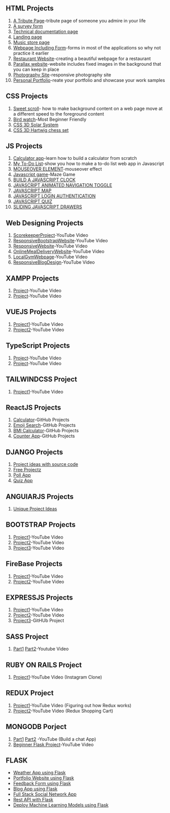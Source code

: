 ## HTML Projects

1. [A Tribute Page](https://www.codeseek.co/preview/womJzx)-tribute page of someone you admire in your life
2. [A survey form](https://gist.github.com/loicpw/79acbed5e1451585347e5cd40920d02e)
3. [Technical documentation page](https://codepen.io/joelredick/pen/EWvNwr)
4. [Landing page](https://blog.hubspot.com/website/create-html-landing-page)
5. [Music store page](https://code-projects.org/online-music-gallery-using-html-css/)
6. [Webpage Including Form](https://codepen.io/gregg50/pen/QWwOVKV)-forms in most of the applications so why not practice it earlier
7. [Restaurant Website](https://jolly-kalam-23776e.netlify.app/restaurantwebsite/)-creating a beautiful webpage for a restaurant
8. [Parallax website](https://jolly-kalam-23776e.netlify.app/parallaxsite/)-website includes fixed images in the background that you can keep in place
9. [Photography Site](https://jolly-kalam-23776e.netlify.app/photographysite/#images)-responsive photography site
10. [Personal Portfolio](https://codepen.io/freeCodeCamp/full/zNBOYG)-reate your portfolio and showcase your work samples


## CSS Projects

1. [Sweet scroll](https://projects.raspberrypi.org/en/projects/sweet-scroll)- how to make background content on a web page move at a different speed to the foreground content
2. [Bird watch](https://projects.raspberrypi.org/en/projects/cd-sebento-htmlcss-1)-Most Beginner Friendly
3. [CSS 3D Solar System](https://codepen.io/juliangarnier/pen/idhuG)
4. [CSS 3D Hartwig chess set ](https://codepen.io/juliangarnier/pen/BsIih)


## JS Projects

1. [Calculator app](https://www.freecodecamp.org/news/how-to-build-an-html-calculator-app-from-scratch-using-javascript-4454b8714b98/)-learn how to build a calculator from scratch
2. [My To-Do List](https://projects.raspberrypi.org/en/projects/cd-intermediate-javascript-sushi)-show you how to make a to-do list web app in Javascript
3. [MOUSEOVER ELEMENT](https://codepen.io/b4rb4tron/pen/wjyXNJ)-mouseover effect
4. [Javascript game](https://codepen.io/TheCodeDepository/pen/jKBaoN?page=8)-Maze Game
5. [BUILD A JAVASCRIPT CLOCK](https://www.youtube.com/watch?v=Ki0XXrlKlHY)
6. [JAVASCRIPT ANIMATED NAVIGATION TOGGLE](https://codepen.io/neutraltone/pen/vGaOje)
7. [JAVASCRIPT MAP](https://codepen.io/aomyers/pen/LWOwpR)
8. [JAVASCRIPT LOGIN AUTHENTICATION](https://codepen.io/MikeTran/pen/zGLKwj?page=2)
9. [JAVASCRIPT QUIZ](https://www.sitepoint.com/simple-javascript-quiz/)
10. [SLIDING JAVASCRIPT DRAWERS](https://github.com/oncebot/pushbar.js)

## Web Designing Projects

1. [ScorekeeperProject](https://youtu.be/GLk7-imcjiI)-YouTube Video
2. [ResponsiveBootstrapWebsite](https://youtu.be/9cKsq14Kfsw)-YouTube Video
3. [ResponsiveWebsite](https://youtu.be/k8ioDxSEjZU)-YouTube Video
4. [OnlineMealDeliveryWebsite](https://youtu.be/8KVrdL0VcAk)-YouTube Video
5. [LocalGymWebpage](https://youtu.be/Sj5NX_br5WY)-YouTube Video
6. [ResponsiveBlogDesign](https://youtu.be/9FD2ugeS4OU)-YouTube Video


## XAMPP Projects

1. [Project](https://www.youtube.com/watch?v=1SnPKhCdlsU&t=7100s)-YouTube Video
2. [Project](https://www.youtube.com/watch?v=fV8ointgMeQ)-YouTube Video


## VUEJS Projects

1. [Project1](https://www.youtube.com/watch?v=m1_ih43p24s)-YouTube Video 
2. [Project2](https://www.youtube.com/watch?v=JLc-hWsPTUY)-YouTube Video 


## TypeScript Projects

1. [Project](https://www.youtube.com/watch?v=F2JCjVSZlG0)-YouTube Video  
2. [Project](https://www.youtube.com/watch?v=ODvirqIC09A)-YouTube Video 


## TAILWINDCSS Project

1. [Project1](https://www.youtube.com/watch?v=mO3aXUgjnIE)-YouTube Video


## ReactJS Projects

1. [Calculator](https://github.com/ahfarmer/calculator)-GitHub Projects
2. [Emoji Search](https://github.com/ahfarmer/emoji-search)-GitHub Projects
3. [BMI Calculator](https://github.com/GermaVinsmoke/bmi-calculator)-GitHub Projects
4. [Counter App](https://github.com/arnab-datta/counter-app)-GitHub Projects


## DJANGO Projects

1. [Project ideas with source code](https://www.djangosites.org/with-source/)
2. [Free Projectz](https://www.freeprojectz.com/django-projects)
3. [Poll App](https://www.youtube.com/watch?time_continue=15&v=RMTVAIVrdtM&feature=emb_title)
4. [Quiz App](https://www.youtube.com/watch?v=FxTfkeV6gWQ&feature=emb_title)


## ANGUlARJS Projects

1. [Unique Project Ideas](https://medium.mybridge.co/18-amazing-open-source-angular-projects-dd9e81d921ee)


## BOOTSTRAP Projects

1. [Project1](https://www.youtube.com/watch?v=o5vKJmqXO_g)-YouTube Video 
2. [Project2](https://www.youtube.com/watch?v=Qb8DLdSYBAo&t=2s)-YouTube Video 
3. [Project3](https://www.youtube.com/watch?v=dgKSqz3it50)-YouTube Video
 

## FireBase Projects

1. [Project1](https://www.youtube.com/watch?v=VqgTr-nd7Cg&t=468s)-YouTube Video
2. [Project2](https://www.youtube.com/watch?v=zQyrwxMPm88)-YouTube Video


## EXPRESSJS Projects

1.  [Project1](https://www.youtube.com/watch?v=6sdG3WTFlGc)-YouTube Video
2.  [Project2](https://www.youtube.com/watch?v=AX1AP83CuK4)-YouTube Video
3.  [Project3](https://github.com/Ayush7614/Weather-App-Project)-GitHUb Project


## SASS Project

1. [Part1](https://www.youtube.com/watch?v=IFM9hbapeA0) [Part2](https://www.youtube.com/watch?v=pk-MEjUINjI)-Youtube Video

## RUBY ON RAILS Project

1. [Project1](https://www.youtube.com/watch?v=dqjF3C9A-Yg)-YouTube Video (Instagram Clone)


## REDUX Project

1. [Project1](https://www.youtube.com/watch?v=uJfJRoa-W_A)-YouTube Video (Figuring out how Redux works)
2. [Project2](https://www.youtube.com/watch?v=731Ur2HGRBY)-YouTube Video (Redux Shopping Cart)


## MONGODB Porject

1. [Part1](https://www.youtube.com/watch?v=8Y6mWhcdSUM) [Part2](https://www.youtube.com/watch?v=hrRue5Rt6Is) -YouTube (Build a chat App)
2. [Beginner Flask Project](https://www.youtube.com/watch?v=xjHEcmjlD-Y)-YouTube Video

## FLASK

* [Weather App using Flask](https://www.youtube.com/watch?v=lWA0GgUN8kg)
* [Portfolio Website using Flask](https://www.youtube.com/watch?v=SSoJvyyvYpA)
* [Feedback Form using Flask](https://www.youtube.com/watch?v=w25ea_I89iM)
* [Blog App using Flask](https://www.youtube.com/watch?v=XHGpPCYmPvI)
* [Full Stack Social Network App](https://www.youtube.com/watch?v=-FWuNnCe73g&t=5s)
* [Rest API with Flask](https://www.youtube.com/watch?v=PTZiDnuC86g&t=128s)
* [Deploy Machine Learning Models using Flask](https://towardsdatascience.com/deploying-a-deep-learning-model-on-heroku-using-flask-and-python-769431335f66)
